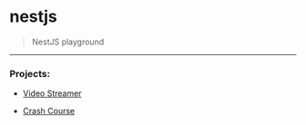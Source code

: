 # nestjs

> NestJS playground

---

### Projects:

- [Video Streamer](./video-streamer/)

- [Crash Course](./nest-crash-course/)
